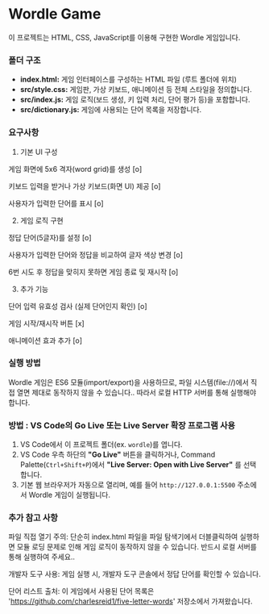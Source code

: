 # Wordle Game

이 프로젝트는 HTML, CSS, JavaScript를 이용해 구현한 Wordle 게임입니다.

### 폴더 구조

- **index.html:** 게임 인터페이스를 구성하는 HTML 파일 (루트 폴더에 위치)
- **src/style.css:** 게임판, 가상 키보드, 애니메이션 등 전체 스타일을 정의합니다.
- **src/index.js:** 게임 로직(보드 생성, 키 입력 처리, 단어 평가 등)을 포함합니다.
- **src/dictionary.js:** 게임에 사용되는 단어 목록을 저장합니다.


### 요구사항

1. 기본 UI 구성

게임 화면에 5x6 격자(word grid)를 생성 [o]

키보드 입력을 받거나 가상 키보드(화면 UI) 제공 [o]

사용자가 입력한 단어를 표시 [o]

2. 게임 로직 구현

정답 단어(5글자)를 설정 [o]

사용자가 입력한 단어와 정답을 비교하여 글자 색상 변경 [o]

6번 시도 후 정답을 맞히지 못하면 게임 종료 및 재시작 [o]

3. 추가 기능

단어 입력 유효성 검사 (실제 단어인지 확인) [o]

게임 시작/재시작 버튼 [x]

애니메이션 효과 추가 [o]



### 실행 방법

Wordle 게임은 ES6 모듈(import/export)을 사용하므로, 파일 시스템(file://)에서 직접 열면 제대로 동작하지 않을 수 있습니다.. 따라서 로컬 HTTP 서버를 통해 실행해야 합니다.

### 방법 : VS Code의 Go Live 또는 Live Server 확장 프로그램 사용

1. VS Code에서 이 프로젝트 폴더(ex. `wordle`)를 엽니다.
2. VS Code 우측 하단의 **"Go Live"** 버튼을 클릭하거나, Command Palette(`Ctrl+Shift+P`)에서 **"Live Server: Open with Live Server"** 를 선택합니다.
3. 기본 웹 브라우저가 자동으로 열리며, 예를 들어 `http://127.0.0.1:5500` 주소에서 Wordle 게임이 실행됩니다.


### 추가 참고 사항

파일 직접 열기 주의:
단순히 index.html 파일을 파일 탐색기에서 더블클릭하여 실행하면 모듈 로딩 문제로 인해 게임 로직이 동작하지 않을 수 있습니다. 반드시 로컬 서버를 통해 실행하여 주세요..

개발자 도구 사용:
게임 실행 시, 개발자 도구 콘솔에서 정답 단어를 확인할 수 있습니다.

단어 리스트 출처:
이 게임에서 사용된 단어 목록은 'https://github.com/charlesreid1/five-letter-words' 저장소에서 가져왔습니다.

